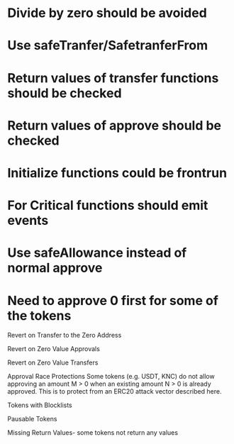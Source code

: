 
# Divide by zero should be avoided 

# Use safeTranfer/SafetranferFrom

# Return values of transfer functions should be checked 

# Return values of approve should be checked 

# Initialize functions could be frontrun 

# For Critical functions should emit events

# Use safeAllowance instead of normal approve 

# Need to approve 0 first for some of the tokens 

Revert on Transfer to the Zero Address

Revert on Zero Value Approvals

Revert on Zero Value Transfers

Approval Race Protections
Some tokens (e.g. USDT, KNC) do not allow approving an amount M > 0 when an existing amount N > 0 is already approved. This is to protect from an ERC20 attack vector described here.

Tokens with Blocklists

Pausable Tokens

Missing Return Values- some tokens not return any values 